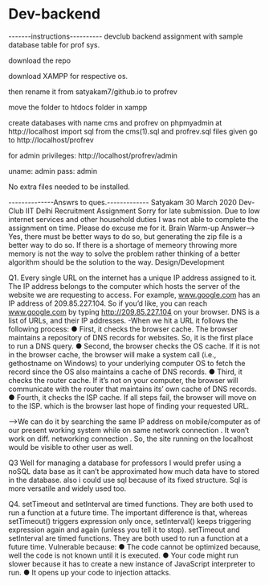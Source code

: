 # Dev-backend

-------instructions----------
devclub backend assignment with sample database table for prof sys.

download the repo

download XAMPP for respective os.

then rename it from satyakam7/github.io to profrev

move the folder to htdocs folder in xampp 

create databases with name cms and profrev on phpmyadmin at http://localhost
import sql from the cms(1).sql and profrev.sql files given
go to http://localhost/profrev

for admin privileges:
http://localhost/profrev/admin

uname: admin
pass: admin

No extra files needed to be installed.








--------------Answrs to ques.-------------
Satyakam
30 March 2020
Dev-Club IIT Delhi
Recruitment Assignment
Sorry for late submission.
Due to low internet services and other household duties I was not able to complete the assignment on time.
Please do excuse me for it.
Brain Warm-up
Answer—> Yes, there must be better ways to do so, but generating the zip file is a better way to do so. If there is a
shortage of memeory throwing more memory is not the way to solve the problem rather thinking of a better algorithm
should be the solution to the way.
Design/Development

Q1. Every single URL on the internet has a unique IP address assigned to it. The IP address belongs to the
computer which hosts the server of the website we are requesting to access. For example, www.google.com has an
IP address of 209.85.227.104. So if you’d like, you can reach www.google.com by typing http://209.85.227.104 on
your browser. DNS is a list of URLs, and their IP addresses.
-When we hit a URL it follows the following process:
● First, it checks the browser cache. The browser maintains a repository of DNS records for websites. So, it is
the first place to run a DNS query.
● Second, the browser checks the OS cache. If it is not in the browser cache, the browser will make a system
call (i.e., gethostname on Windows) to your underlying computer OS to fetch the record since the OS also
maintains a cache of DNS records.
● Third, it checks the router cache. If it’s not on your computer, the browser will communicate with the router
that maintains its’ own cache of DNS records.
● Fourth, it checks the ISP cache. If all steps fail, the browser will move on to the ISP. which is the browser
last hope of finding your requested URL.


——>We can do it by searching the same IP address on mobile/computer as of our present working system while on
same network connection . It won’t work on diff. networking connection . So, the site running on the localhost would
be visible to other user as well.


Q3 Well for managing a database for professors I would prefer using a noSQL data base as it can’t be approximated
how much data have to stored in the database. also i could use sql because of its fixed structure. Sql is more versatile and widely used too.

Q4. setTimeout and setInterval are timed functions. They are both used to run a function at a future time. The
important difference is that, whereas setTimeout() triggers expression only once, setInterval() keeps triggering
expression again and again (unless you tell it to stop).
setTimeout and setInterval are timed functions. They are both used to run a function at a future time.
Vulnerable because:
● The code cannot be optimized because, well the code is not known until it is executed.
● Your code might run slower because it has to create a new instance of JavaScript interpreter to run.
● It opens up your code to injection attacks.


